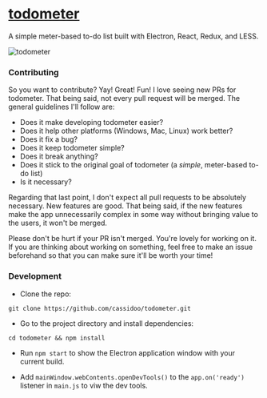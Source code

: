 [todometer](http://cassidoo.github.io/todometer)
=========

A simple meter-based to-do list built with Electron, React, Redux, and LESS.

![todometer](assets/screenshot.png)

### Contributing

So you want to contribute? Yay! Great! Fun!
I love seeing new PRs for todometer. That being said, not every pull request will be merged. The general guidelines I'll follow are:

 - Does it make developing todometer easier?
 - Does it help other platforms (Windows, Mac, Linux) work better?
 - Does it fix a bug?
 - Does it keep todometer simple?
 - Does it break anything?
 - Does it stick to the original goal of todometer (a _simple_, meter-based to-do list)
 - Is it necessary?
 
Regarding that last point, I don't expect all pull requests to be absolutely necessary. New features are good. That being said, if the new features make the app unnecessarily complex in some way without bringing value to the users, it won't be merged.

Please don't be hurt if your PR isn't merged. You're lovely for working on it. If you are thinking about working on something, feel free to make an issue beforehand so that you can make sure it'll be worth your time!

### Development

- Clone the repo:
```
git clone https://github.com/cassidoo/todometer.git
```

- Go to the project directory and install dependencies: 
```
cd todometer && npm install
```

- Run `npm start` to show the Electron application window with your current build.

- Add `mainWindow.webContents.openDevTools()` to the `app.on('ready')` listener in `main.js` to viw the dev tools.
